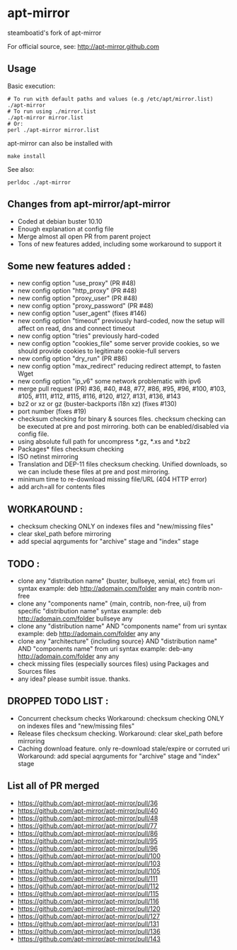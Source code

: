 # apt-mirror

steamboatid's fork of apt-mirror

For official source, see: http://apt-mirror.github.com

## Usage

Basic execution:

```
# To run with default paths and values (e.g /etc/apt/mirror.list)
./apt-mirror
# To run using ./mirror.list
./apt-mirror mirror.list
# Or:
perl ./apt-mirror mirror.list
```

apt-mirror can also be installed with

`make install`

See also:

`perldoc ./apt-mirror`

## Changes from apt-mirror/apt-mirror

- Coded at debian buster 10.10
- Enough explanation at config file
- Merge almost all open PR from parent project
- Tons of new features added, including some workaround to support it


## Some new features added :
- new config option "use_proxy"  (PR #48)
- new config option "http_proxy"  (PR #48)
- new config option "proxy_user"  (PR #48)
- new config option "proxy_password"  (PR #48)
- new config option "user_agent"  (fixes #146)
- new config option "timeout"
	previously hard-coded, now the setup will affect on read, dns and connect timeout
- new config option "tries"
	previously hard-coded
- new config option "cookies_file"
	some server provide cookies, so we should provide cookies to legitimate cookie-full servers
- new config option "dry_run" (PR #86)
- new config option "max_redirect"
	reducing redirect attempt, to fasten Wget
- new config option "ip_v6"
	some network problematic with ipv6
- merge pull request (PR) #36, #40, #48, #77, #86, #95, #96, #100, #103, #105, #111, #112, #115, #116, #120, #127, #131, #136, #143
- bz2 or xz or gz (buster-backports i18n xz) (fixes #130)
- port number (fixes #19)
- checksum checking for binary & sources files. checksum checking can be executed at pre and post mirroring. both can be enabled/disabled via config file.
- using absolute full path for uncompress *.gz, *.xs and *.bz2
- Packages* files checksum checking
- ISO netinst mirroring
- Translation and DEP-11 files checksum checking. Unified downloads, so we can include these files at pre and post mirroring.
- minimum time to re-download missing file/URL (404 HTTP error)
- add arch=all for contents files


## WORKAROUND :
- checksum checking ONLY on indexes files and "new/missing files"
- clear skel_path before mirroring
- add special aqrguments for "archive" stage and "index" stage


## TODO :
- clone any "distribution name" {buster, bullseye, xenial, etc} from uri
syntax example: deb http://adomain.com/folder any main contrib non-free
- clone any "components name" {main, contrib, non-free, ui} from specific "distribution name"
syntax example: deb http://adomain.com/folder bullseye any
- clone any "distribution name" AND "components name" from uri
syntax example: deb http://adomain.com/folder any any
- clone any "architecture" {including source} AND "distribution name" AND "components name" from uri
syntax example: deb-any http://adomain.com/folder any any
- check missing files (especially sources files) using Packages and Sources files
- any idea? please sumbit issue. thanks.


## DROPPED TODO LIST :
- Concurrent checksum checks
Workaround: checksum checking ONLY on indexes files and "new/missing files"
- Release files checksum checking.
Workaround: clear skel_path before mirroring
- Caching download feature. only re-download stale/expire or corruted uri
Workaround: add special aqrguments for "archive" stage and "index" stage


## List all of PR merged
- https://github.com/apt-mirror/apt-mirror/pull/36
- https://github.com/apt-mirror/apt-mirror/pull/40
- https://github.com/apt-mirror/apt-mirror/pull/48
- https://github.com/apt-mirror/apt-mirror/pull/77
- https://github.com/apt-mirror/apt-mirror/pull/86
- https://github.com/apt-mirror/apt-mirror/pull/95
- https://github.com/apt-mirror/apt-mirror/pull/96
- https://github.com/apt-mirror/apt-mirror/pull/100
- https://github.com/apt-mirror/apt-mirror/pull/103
- https://github.com/apt-mirror/apt-mirror/pull/105
- https://github.com/apt-mirror/apt-mirror/pull/111
- https://github.com/apt-mirror/apt-mirror/pull/112
- https://github.com/apt-mirror/apt-mirror/pull/115
- https://github.com/apt-mirror/apt-mirror/pull/116
- https://github.com/apt-mirror/apt-mirror/pull/120
- https://github.com/apt-mirror/apt-mirror/pull/127
- https://github.com/apt-mirror/apt-mirror/pull/131
- https://github.com/apt-mirror/apt-mirror/pull/136
- https://github.com/apt-mirror/apt-mirror/pull/143
